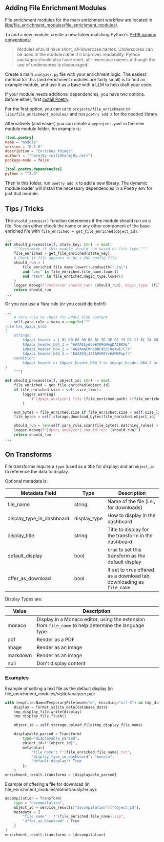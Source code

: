 ## Adding File Enrichment Modules

File enrichment modules for the main enrichment workflow are located in [libs/file_enrichment_modules/file_enrichment_modules/](https://github.com/SpecterOps/Nemesis/tree/main/libs/file_enrichment_modules).

To add a new module, create a new folder matching Python's [PEP8 naming conventions](https://peps.python.org/pep-0008/#package-and-module-names):
>Modules should have short, all-lowercase names. Underscores can be used in the module name if it improves readability. Python packages should also have short, all-lowercase names, although the use of underscores is discouraged.

Create a main `analyzer.py` file with your enrichment logic. The easiest method for this (and enrichment modules are fairly small) is to find an example module, and use it as a base with a LLM to help draft your code.

If your module needs additional dependencies, you have two options. Before either, first [install Poetry](https://python-poetry.org/).

For the first option, you can `cd` to `projects/file_enrichment` or `libs/file_enrichment_modules/` and run `poetry add X` for the needed library.

Alternatively (and easier) you can create a `pyproject.yaml` in the new module module folder. An example is:

```toml
[tool.poetry]
name = "module"
version = "0.1.0"
description = "Enriches things"
authors = ["harmj0y <will@harmj0y.net>"]
package-mode = false

[tool.poetry.dependencies]
python = "^3.9"
```

Then in this folder, run `poetry add X` to add a new library. The dynamic module loader will install the necessary dependencies in a Poetry env for just that module.

## Tips / Tricks

The `should_process()` function determines if the module should run on a file. You can either check the name or any other component of the base enriched file with `file_enriched = get_file_enriched(object_id)`:

```python
...
def should_process(self, state_key: str) -> bool:
    """Determine if this module should run based on file type."""
    file_enriched = get_file_enriched(state_key)
    # Check if file appears to be a VNC config file
    should_run = (
        file_enriched.file_name.lower().endswith(".ini")
        and "vnc" in file_enriched.file_name.lower()
        and "text" in file_enriched.magic_type.lower()
    )
    logger.debug(f"VncParser should_run: {should_run}, magic_type: {file_enriched.magic_type.lower()}")
    return should_run
...
```

Or you can use a Yara rule (or you could do both!):

```python
...
    # Yara rule to check for DPAPI blob content
    self.yara_rule = yara_x.compile("""
rule has_dpapi_blob
{
    strings:
        $dpapi_header = { 01 00 00 00 D0 8C 9D DF 01 15 D1 11 8C 7A 00 C0 4F C2 97 EB }
        $dpapi_header_b64_1 = "AAAA0Iyd3wEV0RGMegDAT8KX6"
        $dpapi_header_b64_2 = "AQAAANCMnd8BFdERjHoAwE/Cl+"
        $dpapi_header_b64_3 = "EAAADQjJ3fARXREYx6AMBPwpfr"
    condition:
        $dpapi_header or $dpapi_header_b64_1 or $dpapi_header_b64_2 or $dpapi_header_b64_3
}
    """)

def should_process(self, object_id: str) -> bool:
    file_enriched = get_file_enriched(object_id)
    if file_enriched.size > self.size_limit:
        logger.warning(
            f"[dpapi_analyzer] file {file_enriched.path} ({file_enriched.object_id} / {file_enriched.size} bytes) exceeds the size limit of {self.size_limit} bytes, only analyzing the first {self.size_limit} bytes"
        )

    num_bytes = file_enriched.size if file_enriched.size < self.size_limit else self.size_limit
    file_bytes = self.storage.download_bytes(file_enriched.object_id, length=num_bytes)

    should_run = len(self.yara_rule.scan(file_bytes).matching_rules) > 0
    logger.debug(f"[dpapi_analyzer] should_run: {should_run}")
    return should_run
...
```

## On Transforms

File transforms require a `type` (used as a title for display) and an `object_id` to reference the data to display.

Optional metadata is:

| Metadata Field            | Type         | Description                                                            |
| ------------------------- | ------------ | ---------------------------------------------------------------------- |
| file_name                 | string       | Name of the file (i.e., for downloads)                                 |
| display_type_in_dashboard | display_type | How to display in the dashboard                                        |
| display_title             | string       | Title to display for the transform in the dashboard                    |
| default_display           | bool         | `true` to set this transform as the default display                    |
| offer_as_download         | bool         | If set to `true` offered as a download tab, downloading as `file_name` |

Display Types are:

| Value    | Description                                                                                           |
| -------- | ----------------------------------------------------------------------------------------------------- |
| monaco   | Display in a Monaco editor, using the extension from `file_name` to help determine the language type. |
| pdf      | Render as a PDF                                                                                       |
| image    | Render as an image                                                                                    |
| markdown | Render as an image                                                                                    |
| null     | Don't display content                                                                                 |

### Examples

Example of setting a text file as the default display (in file_enrichment_modules/sqlite/analyzer.py):

```python
with tempfile.NamedTemporaryFile(mode="w", encoding="utf-8") as tmp_display_file:
    display = format_sqlite_data(database_data)
    tmp_display_file.write(display)
    tmp_display_file.flush()

    object_id = self.storage.upload_file(tmp_display_file.name)

    displayable_parsed = Transform(
        type="displayable_parsed",
        object_id=f"{object_id}",
        metadata={
            "file_name": f"{file_enriched.file_name}.txt",
            "display_type_in_dashboard": "monaco",
            "default_display": True
        },
    )
enrichment_result.transforms = [displayable_parsed]
```

Example of offering a file for download (in file_enrichment_modules/dotnet/analyzer.py):

```python
decompilation = Transform(
    type = "decompilation",
    object_id = service_results["decompilation"]["object_id"],
    metadata = {
        "file_name" : f"{file_enriched.file_name}.zip",
        "offer_as_download" : True
    }
)
enrichment_result.transforms = [decompilation]
```
